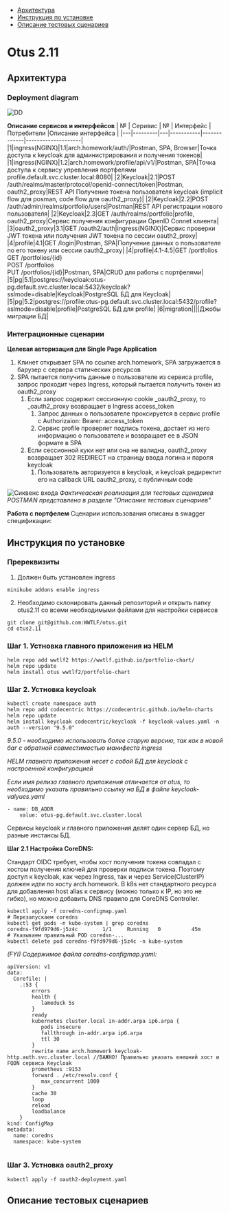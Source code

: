 * [Архитектура](#Архитектура)
* [Инструкция по установке](#Инструкция-по-установке)
* [Описание тестовых сценариев](#Описание-тестовых-сценариев)

# Otus 2.11 

## Архитектура

### Deployment diagram ###
![DD](images/portfolio.png)


**Описание сервисов и интерфейсов**
| № | Серивис | № | Интерфейс | Потребители |Описание интерфейса |
|---|---------|---|-----------|-------------|--------------------|
|1|ingress(NGINX)|1.1|arch.homework/auth/|Postman, SPA, Browser|Точка доступа к keycloak для администрирования и получения токенов|
|1|ingress(NGINX)|1.2|arch.homework/profile/api/v1/|Postman, SPA|Точка доступа к сервису упревления портфелями profile.default.svc.cluster.local:8080|
|2|Keycloak|2.1|POST /auth/realms/master/protocol/openid-connect/token|Postman, oauth2_proxy|REST API Получение токена пользователя keycloak (implicit flow для posman, code flow  для oauth2_proxy)|
|2|Keycloak|2.2|POST /auth/admin/realms/portfolio/users|Postman|REST API регистрации нового пользователя|
|2|Keycloak|2.3|GET /auth/realms/portfolio|profile, oauth2_proxy|Сервис получения конфигурации  OpenID Connet клиента|
|3|oauth2_proxy|3.1|GET /oauth2/auth|ingress(NGINX)|Сервис проверки  JWT  токена или получения JWT токена по сессии oauth2_proxy|
|4|profile|4.1|GET /login|Postman, SPA|Получение данных о пользователе по его токену или сессии oauth2_proxy|
|4|profile|4.1-4.5|GET /portfolios<br/>GET /portfolios/{id}<br/>POST /portfolios<br/>PUT /portfolios/{id}|Postman, SPA|CRUD для работы с портфелями|
|5|pg|5.1|postgres://keycloak:otus-pg.default.svc.cluster.local:5432/keycloak?sslmode=disable|Keycloak|PostgreSQL БД для Keycloak|
|5|pg|5.2|postgres://profile:otus-pg.default.svc.cluster.local:5432/profile?sslmode=disable|profile|PostgreSQL БД для profile|
|6|migration||||Джобы миграции БД|

### Интеграционные сценарии ###

**Целевая авторизация для Single Page Application**


1. Клинет открывает SPA по ссылке arch.homework, SPA загружается в барузер с сервера статических ресурсов
2. SPA пытается получить данные о пользователе из сервиса profile, запрос проходит через Ingress, который пытается получить токен из oauth2_proxy
    1. Если запрос содержит сессионную cookie _oauth2_proxy, то _oauth2_proxy возвращает в Ingress access_token
        1. Запрос данных о пользователе проксируется в сервис profile c Authorizaion: Bearer: access_token
        2. Сервис profile проверяет подпись токена, достает из него информацию о пользователе и возвращает ее в JSON формате в SPA
    2. Если сессионной куки нет или она не валидна, oauth2_proxy возвращает 302 REDIRECT на страницу ввода логина и пароля keycloak
        1. Пользователь авторизуется в keycloak, и keycloak редиректит его на callback URL oauth2_proxy, с публичным code

![Сиквенс входа](out/uml/auth_goal/auth_goal.png)
*Фактичеаская реализация для тестовых сценариев POSTMAN представлена в разделе "Описание тестовых сценариев"*

**Работа с портфелем**
Сценарии использования описаны в swagger спецификации: 

## Инструкция по установке

### Пререквизиты

1. Должен быть установлен ingress

```
minikube addons enable ingress
```

2. Необходимо склонировать данный репозиторий и открыть папку otus2.11 со всеми необходимыми файлами для настройки сервисов

```
git clone git@github.com:WWTLF/otus.git
cd otus2.11
```

### Шаг 1. Устновка главного приложения из HELM

```
helm repo add wwtlf2 https://wwtlf.github.io/portfolio-chart/
helm repo update
helm install otus wwtlf2/portfolio-chart
```

### Шаг 2. Устновка keycloak

```
kubectl create namespace auth
helm repo add codecentric https://codecentric.github.io/helm-charts
helm repo update
helm install keycloak codecentric/keycloak -f keycloak-values.yaml -n auth --version "9.5.0"
```
*9.5.0 - необходимо использовать более старую версию, так как в новой баг с обратной совместимостью манифеста ingress*

*HELM главного приложения несет с собой БД для keycloak с настроенной конфигурацией*

*Если имя релиза главного приложения отличается от otus, то необходимо указать правильно ссылку на БД в файле keycloak-valyues.yaml*
```
- name: DB_ADDR
    value: otus-pg.default.svc.cluster.local
```
Сервисы keycloak и главного приложения делят один сервер БД, но разные инстансы БД. 


**Шаг 2.1 Настройка CoreDNS:**

Стандарт OIDC требует, чтобы хост получения токена совпадал с хостом получения ключей для проверки подписи токена. Поэтому доступ к keycloak, как через Ingress, так и через Service(ClusterIP) должен идти по хосту arch.homework. В k8s нет стандартного ресурса для добавления host alias к сервису (можно только к IP, но это не гибко), но можно добавить DNS правило для CoreDNS Controller. 

```
kubectl apply -f coredns-configmap.yaml
# Перезапускаем coredns
kubectl get pods -n kube-system | grep coredns
coredns-f9fd979d6-j5z4c        1/1     Running   0          45m
# Указываем правильный POD coredsn-...
kubectl delete pod coredns-f9fd979d6-j5z4c -n kube-system
```

*(FYI) Содержимое файла coredns-configmap.yaml:*
```
apiVersion: v1
data:
  Corefile: |
    .:53 {
        errors
        health {
           lameduck 5s
        }
        ready
        kubernetes cluster.local in-addr.arpa ip6.arpa {
           pods insecure
           fallthrough in-addr.arpa ip6.arpa
           ttl 30
        }
        rewrite name arch.homework keycloak-http.auth.svc.cluster.local //ВАЖНО! Правильно указать внешний хост и FQDN сервиса Keycloak
        prometheus :9153
        forward . /etc/resolv.conf {
           max_concurrent 1000
        }
        cache 30
        loop
        reload
        loadbalance
    }
kind: ConfigMap
metadata:
  name: coredns
  namespace: kube-system
  
```

### Шаг 3. Устновка oauth2_proxy

```
kubectl apply -f oauth2-deployment.yaml
```

## Описание тестовых сценариев
